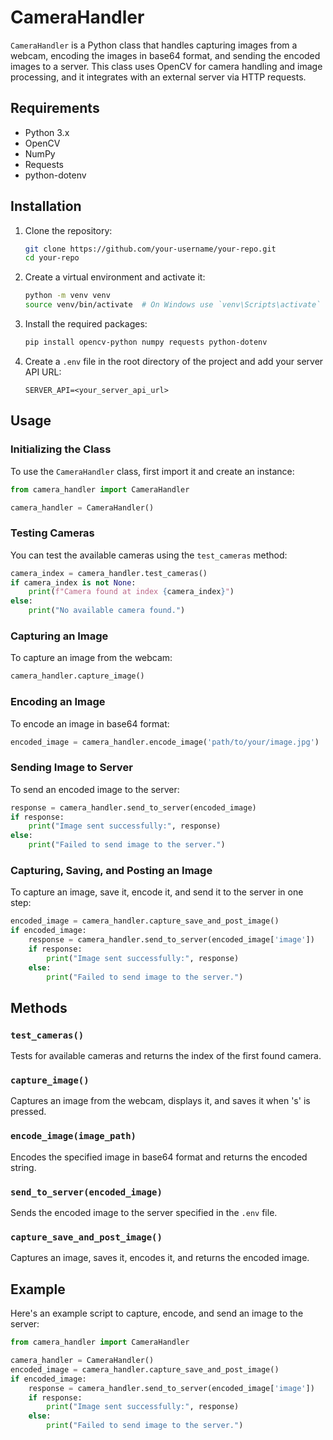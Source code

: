 # CameraHandler

`CameraHandler` is a Python class that handles capturing images from a webcam, encoding the images in base64 format, and sending the encoded images to a server. This class uses OpenCV for camera handling and image processing, and it integrates with an external server via HTTP requests.

## Requirements

- Python 3.x
- OpenCV
- NumPy
- Requests
- python-dotenv

## Installation

1. Clone the repository:

   ```bash
   git clone https://github.com/your-username/your-repo.git
   cd your-repo
   ```

2. Create a virtual environment and activate it:

   ```bash
   python -m venv venv
   source venv/bin/activate  # On Windows use `venv\Scripts\activate`
   ```

3. Install the required packages:

   ```bash
   pip install opencv-python numpy requests python-dotenv
   ```

4. Create a `.env` file in the root directory of the project and add your server API URL:

   ```env
   SERVER_API=<your_server_api_url>
   ```

## Usage

### Initializing the Class

To use the `CameraHandler` class, first import it and create an instance:

```python
from camera_handler import CameraHandler

camera_handler = CameraHandler()
```

### Testing Cameras

You can test the available cameras using the `test_cameras` method:

```python
camera_index = camera_handler.test_cameras()
if camera_index is not None:
    print(f"Camera found at index {camera_index}")
else:
    print("No available camera found.")
```

### Capturing an Image

To capture an image from the webcam:

```python
camera_handler.capture_image()
```

### Encoding an Image

To encode an image in base64 format:

```python
encoded_image = camera_handler.encode_image('path/to/your/image.jpg')
```

### Sending Image to Server

To send an encoded image to the server:

```python
response = camera_handler.send_to_server(encoded_image)
if response:
    print("Image sent successfully:", response)
else:
    print("Failed to send image to the server.")
```

### Capturing, Saving, and Posting an Image

To capture an image, save it, encode it, and send it to the server in one step:

```python
encoded_image = camera_handler.capture_save_and_post_image()
if encoded_image:
    response = camera_handler.send_to_server(encoded_image['image'])
    if response:
        print("Image sent successfully:", response)
    else:
        print("Failed to send image to the server.")
```

## Methods

### `test_cameras()`

Tests for available cameras and returns the index of the first found camera.

### `capture_image()`

Captures an image from the webcam, displays it, and saves it when 's' is pressed.

### `encode_image(image_path)`

Encodes the specified image in base64 format and returns the encoded string.

### `send_to_server(encoded_image)`

Sends the encoded image to the server specified in the `.env` file.

### `capture_save_and_post_image()`

Captures an image, saves it, encodes it, and returns the encoded image.

## Example

Here's an example script to capture, encode, and send an image to the server:

```python
from camera_handler import CameraHandler

camera_handler = CameraHandler()
encoded_image = camera_handler.capture_save_and_post_image()
if encoded_image:
    response = camera_handler.send_to_server(encoded_image['image'])
    if response:
        print("Image sent successfully:", response)
    else:
        print("Failed to send image to the server.")
```